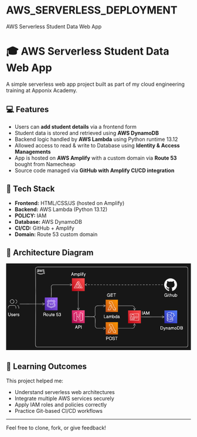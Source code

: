 # AWS_SERVERLESS_DEPLOYMENT
AWS Serverless Student Data Web App

# 🎓 AWS Serverless Student Data Web App

A simple serverless web app project built as part of my cloud engineering training at Apponix Academy.

## 💻 Features
- Users can **add student details** via a frontend form
- Student data is stored and retrieved using **AWS DynamoDB**
- Backend logic handled by **AWS Lambda** using Python runtime 13.12
- Allowed access to read & write to Database using **Identity & Access Managements**
- App is hosted on **AWS Amplify** with a custom domain via **Route 53** bought from Namecheap
- Source code managed via **GitHub with Amplify CI/CD integration**

## 🚀 Tech Stack
- **Frontend:** HTML/CSS/JS (hosted on Amplify)
- **Backend:** AWS Lambda (Python 13.12)
- **POLICY:** IAM
- **Database:** AWS DynamoDB
- **CI/CD:** GitHub + Amplify
- **Domain:** Route 53 custom domain

## 📂 Architecture Diagram
![AWS SERVERLESS Architecture](dia.png)

## 📘 Learning Outcomes
This project helped me:
- Understand serverless web architectures
- Integrate multiple AWS services securely
- Apply IAM roles and policies correctly
- Practice Git-based CI/CD workflows

---

Feel free to clone, fork, or give feedback!

